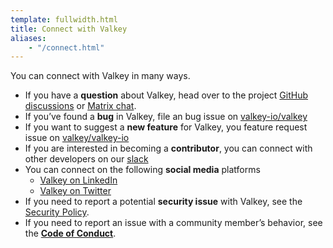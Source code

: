 ```yaml
---
template: fullwidth.html
title: Connect with Valkey
aliases:
    - "/connect.html"
---
```


You can connect with Valkey in many ways.

* If you have a **question** about Valkey, head over to the project [GitHub discussions](https://github.com/orgs/valkey-io/discussions) or [Matrix chat](https://matrix.to/#/#valkey:matrix.org).
* If you’ve found a **bug** in Valkey, file an bug issue on [valkey-io/valkey](https://github.com/valkey-io/valkey/issues/new?assignees=&labels=&projects=&template=bug_report.md&title=%5BBUG%5D)
* If you want to suggest a **new feature** for Valkey, you feature request issue on [valkey/valkey-io](https://github.com/valkey-io/valkey/issues/new?assignees=&labels=&projects=&template=feature_request.md&title=%5BNEW%5D)
* If you are interested in becoming a **contributor**, you can connect with other developers on our [slack](https://valkey.io/slack)
* You can connect on the following **social media** platforms
    * [Valkey on LinkedIn](https://www.linkedin.com/company/valkey/)
    * [Valkey on Twitter](https://twitter.com/valkey_io)
* If you need to report a potential **security issue** with Valkey, see the [Security Policy](https://github.com/valkey-io/valkey/blob/unstable/SECURITY.md).
* If you need to report an issue with a community member’s behavior, see the **[Code of Conduct](/code_of_conduct.html)**.
